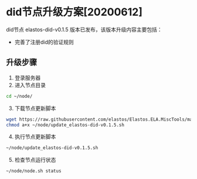 # did节点升级方案[20200612]

did节点 elastos-did-v0.1.5 版本已发布，该版本升级内容主要包括：
- 完善了注册did的验证规则


## 升级步骤

1. 登录服务器
2. 进入节点目录

```bash
cd ~/node/
```

3. 下载节点更新脚本

```bash
wget https://raw.githubusercontent.com/elastos/Elastos.ELA.MiscTools/master/script/did/update_elastos-did-v0.1.5.sh;
chmod a+x ~/node/update_elastos-did-v0.1.5.sh
```

4. 执行节点更新脚本

```bash
~/node/update_elastos-did-v0.1.5.sh
```

5. 检查节点运行状态

```bash
~/node/node.sh status
```